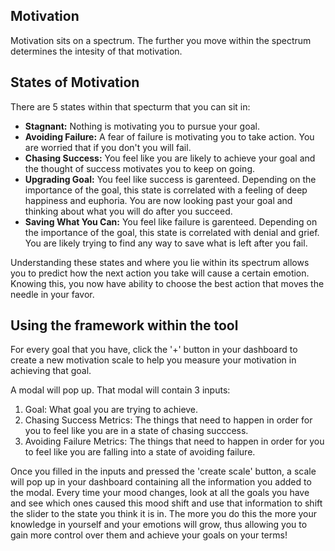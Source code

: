 ## Motivation
Motivation sits on a spectrum. The further you move within the spectrum determines the intesity of that motivation. 

## States of Motivation
There are 5 states within that specturm that you can sit in:
- **Stagnant:** Nothing is motivating you to pursue your goal.
- **Avoiding Failure:** A fear of failure is motivating you to take action. You are worried that if you don't you will fail.
- **Chasing Success:** You feel like you are likely to achieve your goal and the thought of success motivates you to keep on going.
- **Upgrading Goal:** You feel like success is garenteed. Depending on the importance of the goal, this state is correlated with a feeling of deep happiness and euphoria. You are now looking past your goal and thinking about what you will do after you succeed.
- **Saving What You Can:** You feel like failure is garenteed. Depending on the importance of the goal, this state is correlated with denial and grief. You are likely trying to find any way to save what is left after you fail.

Understanding these states and where you lie within its spectrum allows you to predict how the next action you take will cause a certain emotion. Knowing this, you now have ability to choose the best action that moves the needle in your favor.

## Using the framework within the tool

For every goal that you have, click the '+' button in your dashboard to create a new motivation scale to help you measure your motivation in achieving that goal. 

A modal will pop up. That modal will contain 3 inputs:
1. Goal: What goal you are trying to achieve.
2. Chasing Success Metrics: The things that need to happen in order for you to feel like you are in a state of chasing succcess.
3. Avoiding Failure Metrics: The things that need to happen in order for you to feel like you are falling into a state of avoiding failure.

Once you filled in the inputs and pressed the 'create scale' button, a scale will pop up in your dashboard containing all the information you added to the modal. Every time your mood changes, look at all the goals you have and see which ones caused this mood shift and use that information to shift the slider to the state you think it is in. The more you do this the more your knowledge in yourself and your emotions will grow, thus allowing you to gain more control over them and achieve your goals on your terms!
